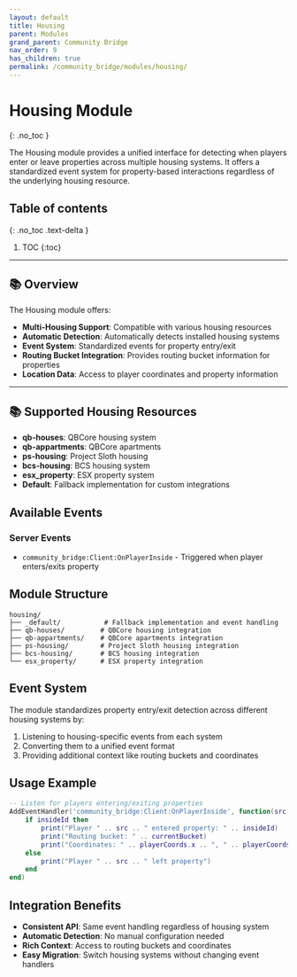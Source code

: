 ```yaml
---
layout: default
title: Housing
parent: Modules
grand_parent: Community Bridge
nav_order: 9
has_children: true
permalink: /community_bridge/modules/housing/
---
```


# Housing Module
{: .no_toc }

The Housing module provides a unified interface for detecting when players enter or leave properties across multiple housing systems. It offers a standardized event system for property-based interactions regardless of the underlying housing resource.

## Table of contents
{: .no_toc .text-delta }

1. TOC
{:toc}

---

## 📚 Overview

The Housing module offers:

- **Multi-Housing Support**: Compatible with various housing resources
- **Automatic Detection**: Automatically detects installed housing systems
- **Event System**: Standardized events for property entry/exit
- **Routing Bucket Integration**: Provides routing bucket information for properties
- **Location Data**: Access to player coordinates and property information

---

## 📚 Supported Housing Resources

- **qb-houses**: QBCore housing system
- **qb-appartments**: QBCore apartments
- **ps-housing**: Project Sloth housing
- **bcs-housing**: BCS housing system
- **esx_property**: ESX property system
- **Default**: Fallback implementation for custom integrations

## Available Events

### Server Events
- `community_bridge:Client:OnPlayerInside` - Triggered when player enters/exits property

## Module Structure

```
housing/
├── _default/           # Fallback implementation and event handling
├── qb-houses/         # QBCore housing integration
├── qb-appartments/    # QBCore apartments integration
├── ps-housing/        # Project Sloth housing integration
├── bcs-housing/       # BCS housing integration
└── esx_property/      # ESX property integration
```

## Event System

The module standardizes property entry/exit detection across different housing systems by:
1. Listening to housing-specific events from each system
2. Converting them to a unified event format
3. Providing additional context like routing buckets and coordinates

## Usage Example

```lua
-- Listen for players entering/exiting properties
AddEventHandler('community_bridge:Client:OnPlayerInside', function(src, insideId, currentBucket, playerCoords)
    if insideId then
        print("Player " .. src .. " entered property: " .. insideId)
        print("Routing bucket: " .. currentBucket)
        print("Coordinates: " .. playerCoords.x .. ", " .. playerCoords.y .. ", " .. playerCoords.z)
    else
        print("Player " .. src .. " left property")
    end
end)
```

## Integration Benefits

- **Consistent API**: Same event handling regardless of housing system
- **Automatic Detection**: No manual configuration needed  
- **Rich Context**: Access to routing buckets and coordinates
- **Easy Migration**: Switch housing systems without changing event handlers
